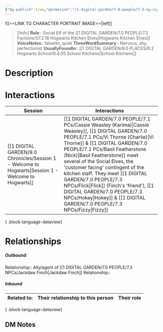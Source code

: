 ```yaml
---
{"dg-publish":true,"permalink":"/1-digital-garden/7-0-people/7-3-np-cs/hokey/","tags":["#person","hogwarts","support-staff","house-elf","magical-being"]}
---
```


![[==LINK TO CHARACTER PORTRAIT IMAGE==\|left]]
>[!info] 
>**Role**:: Social Elf of the [[1 DIGITAL GARDEN/7.0 PEOPLE/7.2 Factions/07.2.18 Hogwarts Kitchen Elves\|Hogwarts Kitchen Elves]]
>**VoiceNotes**:: falsetto, quiet
>**ThreeWordSummary**:: Nervous, shy, perfectionist
>**UsuallyFoundIn**:: [[1 DIGITAL GARDEN/8.0 PLACES/8.2 Hogwarts School/8.4.05 School Kitchens\|School Kitchens]]

# Description


# Interactions

| Session                                                                                                 | Interactions                                                                                                                                                                                                                                                                               |
| ------------------------------------------------------------------------------------------------------- | ------------------------------------------------------------------------------------------------------------------------------------------------------------------------------------------------------------------------------------------------------------------------------------------ |
| [[1 DIGITAL GARDEN/9.0 Chronicles/Session 1 - Welcome to Hogwarts\|Session 1 - Welcome to Hogwarts]] | [[1 DIGITAL GARDEN/7.0 PEOPLE/7.1 PCs/Cassie Weasley (Karima)\|Cassie Weasley]], [[1 DIGITAL GARDEN/7.0 PEOPLE/7.1 PCs/Vi Thorne (Charlie)\|Vi Thorne]] & [[1 DIGITAL GARDEN/7.0 PEOPLE/7.1 PCs/Basil Featherstone (Nick)\|Basil Featherstone]] meet several of the Social Elves, the 'customer facing' contingent of the kitchen staff. They meet [[1 DIGITAL GARDEN/7.0 PEOPLE/7.3 NPCs/Flick\|Flick]] (Finch's 'friend'), [[1 DIGITAL GARDEN/7.0 PEOPLE/7.3 NPCs/Hokey\|Hokey]] & [[1 DIGITAL GARDEN/7.0 PEOPLE/7.3 NPCs/Fizzy\|Fizzy]] |

{ .block-language-dataview}

# Relationships
##### Outbound:
Relationship:: Ally/agent of [[1 DIGITAL GARDEN/7.0 PEOPLE/7.3 NPCs/Jackdaw Finch\|Jackdaw Finch]]
Relationship::

##### Inbound
| Related to: | Their relationship to this person | Their role |
| ----------- | --------------------------------- | ---------- |

{ .block-language-dataview}







## DM Notes
